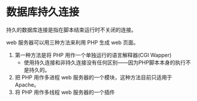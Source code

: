 # 数据库持久连接

持久的数据库连接是指在脚本结束运行时不关闭的连接。

web 服务器可以用三种方法来利用 PHP 生成 web 页面。
1. 第一种方法是将 PHP 用作一个单独运行的语言解释器(CGI Wapper)
	- 使用持久连接和非持久连接没有任何区别——因为PHP脚本本身的执行不是持久的。
2. 把 PHP 用作多进程 web 服务器的一个模块，这种方法目前只适用于 Apache。
3. 将 PHP 用作多线程 web 服务器的一个插件
